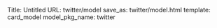 Title: Untitled
URL: twitter/model
save_as: twitter/model.html
template: card_model
model_pkg_name: twitter

